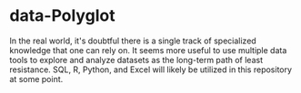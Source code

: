# data-Polyglot
In the real world, it's doubtful there is a single track of specialized knowledge that one can rely on. It seems more useful to use multiple data tools to explore and analyze datasets as the long-term path of least resistance. SQL, R, Python, and Excel will likely be utilized in this repository at some point.
